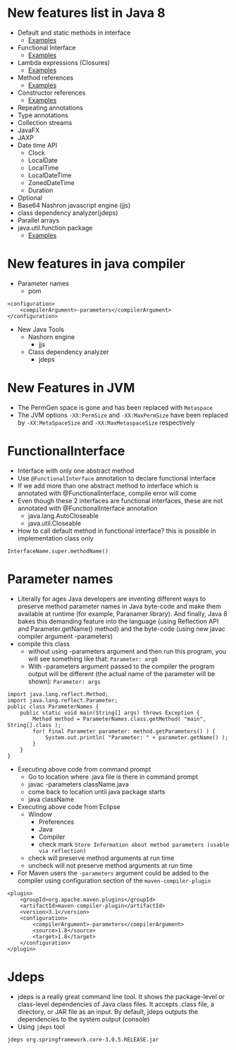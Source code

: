 # New features list in Java 8
* Default and static methods in interface
	* [Examples](../java-8/java8/src/main/java/com/interfaces)
* Functional Interface
	* [Examples](../java-8/java8/src/main/java/com/functional/interfaces)
* Lambda expressions (Closures)
	* [Examples](../java-8/java8/src/main/java/com/lambda/expressions)
* Method references
	* [Examples](../java-8/java8/src/main/java/com/method/references)
* Constructor references
	* [Examples](../java-8/java8/src/main/java/com/constructor/references)
* Repeating annotations
* Type annotations
* Collection streams
* JavaFX
* JAXP
* Date time API
	* Clock
	* LocalDate
	* LocalTime
	* LocalDateTime
	* ZonedDateTime
	* Duration
* Optional
* Base64 Nashron javascript engine (jjs)
* class dependency analyzer(jdeps)
* Parallel arrays
* java.util.function package
	* [Examples](../java-8/java8/src/main/java/com/java/util/function/practice)

# New features in java compiler
* Parameter names
	* pom
```
<configuration>
	<compilerArgument>-parameters</compilerArgument>
</configuration>
```
* New Java Tools
	* Nashorn engine
		* jjs
	* Class dependency analyzer
		* jdeps

# New Features in JVM
* The PermGen space is gone and has been replaced with `Metaspace` 
* The JVM options `-XX:PermSize` and `-XX:MaxPermSize` have been replaced by `-XX:MetaSpaceSize` and `-XX:MaxMetaspaceSize` respectively

# FunctionalInterface
* Interface with only one abstract method
* Use `@FunctionalInterface` annotation to declare functional interface
* If we add more than one abstract method to interface which is annotated with @FunctionalInterface, compile error will come
* Even though these 2 interfaces are functional interfaces, these are not annotated with @FunctionalInterface annotation
	* java.lang.AutoCloseable
	* java.util.Closeable
* How to call default method in functional interface? this is possible in implementation class only
```
InterfaceName.super.methodName()
```

# Parameter names
* Literally for ages Java developers are inventing different ways to preserve method parameter names in Java byte-code and make them available at runtime (for example, Paranamer library). And finally, Java 8 bakes this demanding feature into the language (using Reflection API and Parameter.getName() method) and the byte-code (using new javac compiler argument -parameters)
* compile this class 
	* without using -parameters argument and then run this program, you will see something like that: `Parameter: arg0`
	* With -parameters argument passed to the compiler the program output will be different (the actual name of the parameter will be shown): `Parameter: args`
```
import java.lang.reflect.Method;
import java.lang.reflect.Parameter;
public class ParameterNames {
	public static void main(String[] args) throws Exception {
		Method method = ParameterNames.class.getMethod( "main", String[].class );
		for( final Parameter parameter: method.getParameters() ) {
			System.out.println( "Parameter: " + parameter.getName() );
		}
	}
}
```
* Executing above code from command prompt
	* Go to location where .java file is there in command prompt
	* javac -parameters className.java
	* come back to location until java package starts
	* java className
* Executing above code from Eclipse
	* Window
		* Preferences
		* Java
		* Compiler
		* check mark `Store Information about method parameters (usable via reflection)`
	* check will preserve method arguments at run time 
	* uncheck will not preserve method arguments at run time
* For Maven users the `-parameters` argument could be added to the compiler using configuration section of the `maven-compiler-plugin`
```
<plugin>
	<groupId>org.apache.maven.plugins</groupId>
	<artifactId>maven-compiler-plugin</artifactId>
	<version>3.1</version>
	<configuration>
		<compilerArgument>-parameters</compilerArgument>
		<source>1.8</source>
		<target>1.8</target>
	</configuration>
</plugin>
```

# Jdeps
* jdeps is a really great command line tool. It shows the package-level or class-level dependencies of Java class files. It accepts .class file, a directory, or JAR file as an input. By default, jdeps outputs the dependencies to the system output (console)
* Using `jdeps` tool
```
jdeps org.springframework.core-3.0.5.RELEASE.jar
```